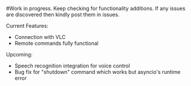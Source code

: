 #Work in progress.
Keep checking for functionality additions. If any issues are discovered then kindly post them in issues.

Current Features:
* Connection with VLC
* Remote commands fully functional

Upcoming:
* Speech recognition integration for voice control
* Bug fix for "shutdown" command which works but asyncio's runtime error

